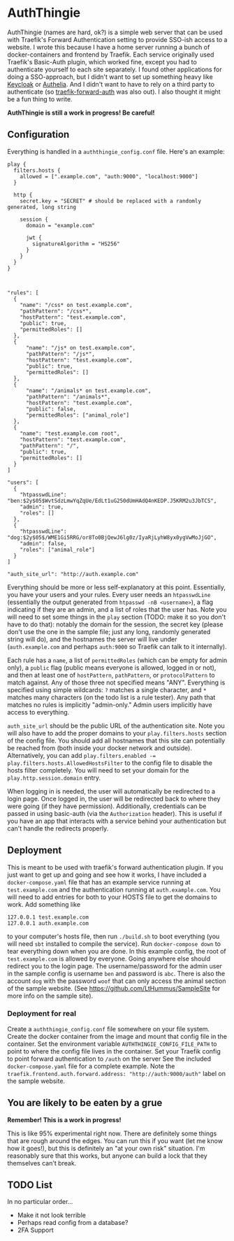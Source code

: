 # AuthThingie

AuthThingie (names are hard, ok?) is a simple web server that can be used with Traefik's Forward Authentication setting to provide SSO-ish access to a website. I wrote this because I have a home server running a bunch of docker-containers and frontend by Traefik. Each service originally used Traefik's Basic-Auth plugin, which worked fine, except you had to authenticate yourself to each site separately. I found other applications for doing a SSO-approach, but I didn't want to set up something heavy like [Keycloak](https://www.keycloak.org/) or [Authelia](https://www.authelia.com/). And I didn't want to have to rely on a third party to authenticate (so [traefik-forward-auth](https://github.com/thomseddon/traefik-forward-auth) was also out). I also thought it might be a fun thing to write.

**AuthThingie is still a work in progress! Be careful!**

## Configuration

Everything is handled in a `auththingie_config.conf` file. Here's an example:

```hocon
play {
  filters.hosts {
    allowed = [".example.com", "auth:9000", "localhost:9000"]
  }

  http {
    secret.key = "SECRET" # should be replaced with a randomly generated, long string

    session {
      domain = "example.com"

      jwt {
        signatureAlgorithm = "HS256"
      }
    }
  }
}



"rules": [
  {
    "name": "/css* on test.example.com",
    "pathPattern": "/css*",
    "hostPattern": "test.example.com",
    "public": true,
    "permittedRoles": []
  },
  {
      "name": "/js* on test.example.com",
      "pathPattern": "/js*",
      "hostPattern": "test.example.com",
      "public": true,
      "permittedRoles": []
  },
  {
      "name": "/animals* on test.example.com",
      "pathPattern": "/animals*",
      "hostPattern": "test.example.com",
      "public": false,
      "permittedRoles": ["animal_role"]
  },
  {
    "name": "test.example.com root",
    "hostPattern": "test.example.com",
    "pathPattern": "/",
    "public": true,
    "permittedRoles": []
  }
]

"users": [
  {
    "htpasswdLine": "ben:$2y$05$WvtSdzLmwYqZqUe/EdLt1uG250dUmHAdQ4nKEDP.J5KRM2u3JbTCS",
    "admin": true,
    "roles": []
  },
  {
    "htpasswdLine": "dog:$2y$05$/WME1Gi5RRG/or8To0BjQewJ6lg0z/IyaRjLyhW8yx0ygVwMoJjGO",
    "admin": false,
    "roles": ["animal_role"]
  }
]

"auth_site_url": "http://auth.example.com"
``` 

Everything should be more or less self-explanatory at this point. Essentially, you have your users and your rules. Every user needs an `htpasswdLine` (essentially the output generated from `htpasswd -nB <username>`), a flag indicating if they are an admin, and a list of roles that the user has. Note you will need to set some things in the `play` section (TODO: make it so you don't have to do that): notably the domain for the session, the secret key (please don't use the one in the sample file; just any long, randomly generated string will do), and the hostnames the server will live under (`auth.example.com` and perhaps `auth:9000` so Traefik can talk to it internally). 

Each rule has a `name`, a list of `permittedRoles` (which can be empty for admin only), a `public` flag (public means everyone is allowed, logged in or not), and then at least one of `hostPattern`, `pathPattern`, or `protocolPattern` to match against. Any of those three not specified means "ANY". Everything is specified using simple wildcards: `?` matches a single character, and `*` matches many characters (on the todo list is a rule tester). Any path that matches no rules is implicitly "admin-only." Admin users implicitly have access to everything.

`auth_site_url` should be the public URL of the authentication site. Note you will also have to add the proper domains to your `play.filters.hosts` section of the config file. You should add all hostnames that this site can potentially be reached from (both inside your docker network and outside). Alternatively, you can add `play.filters.enabled -= play.filters.hosts.AllowedHostsFilter` to the config file to disable the hosts filter completely. You will need to set your domain for the `play.http.session.domain` entry.

When logging in is needed, the user will automatically be redirected to a login page. Once logged in, the user will be redirected back to where they were going (if they have permission). Additionally, credentials can be passed in using basic-auth (via the `Authorization` header). This is useful if you have an app that interacts with a service behind your authentication but can't handle the redirects properly.

## Deployment

This is meant to be used with traefik's forward authentication plugin. If you just want to get up and going and see how it works, I have included a `docker-compose.yaml` file that has an example service running at `test.example.com` and the authentication running at `auth.example.com`. You will need to add entries for both to your HOSTS file to get the domains to work. Add something like

```
127.0.0.1 test.example.com
127.0.0.1 auth.example.com
```

to your computer's hosts file, then run `./build.sh` to boot everything (you will need `sbt` installed to compile the service). Run `docker-compose down` to tear everything down when you are done. In this example config, the root of `test.example.com` is allowed by everyone. Going anywhere else should redirect you to the login page. The username/password for the admin user in the sample config is username `ben` and password is `abc`. There is also the account `dog` with the password `woof` that can only access the animal section of the sample website. (See https://github.com/LtHummus/SampleSite for more info on the sample site).

### Deployment for real

Create a `auththingie_config.conf` file somewhere on your file system. Create the docker container from the image and mount that config file in the container. Set the environment variable `AUTHTHINGIE_CONFIG_FILE_PATH` to point to where the config file lives in the container. Set your Traefik config to point forward authentication to `/auth` on the server See the included `docker-compose.yaml` file for a complete example. Note the `traefik.frontend.auth.forward.address: "http://auth:9000/auth"` label on the sample website.

## You are likely to be eaten by a grue
**Remember! This is a work in progress!**
 
This is like 95% experimental right now. There are definitely some things that are rough around the edges. You can run this if you want (let me know how it goes!), but this is definitely an "at your own risk" situation. I'm reasonably sure that this works, but anyone can build a lock that they themselves can't break.

## TODO List

In no particular order...

* Make it not look terrible
* Perhaps read config from a database?
* 2FA Support